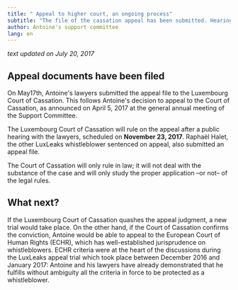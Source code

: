 ```yaml
---
title: " Appeal to higher court, an ongoing process"
subtitle: "The file of the cassation appeal has been submitted. Hearing on Novemver 23, 2017."
author: Antoine's support committee
lang: en
---
```


_text updated on July 20, 2017_

## Appeal documents have been filed

On May17th, Antoine's lawyers submitted the appeal file to the Luxembourg Court of Cassation. This follows Antoine's decision to appeal to the Court of Cassation, as announced on April 5, 2017 at the general annual meeting of the Support Committee.

The Luxembourg Court of Cassation will rule on the appeal after a public hearing with the lawyers, scheduled on **November 23, 2017**.
Raphaël Halet, the other LuxLeaks whistleblower sentenced on appeal, also submitted an appeal file.

The Court of Cassation will only rule in law; it will not deal with the substance of the case and will only study the proper application –or not– of the legal rules.

## What next?

If the Luxembourg Court of Cassation quashes the appeal judgment, a new trial would take place. On the other hand, if the Court of Cassation confirms the conviction, Antoine would be able to appeal to the European Court of Human Rights (ECHR), which has well-established jurisprudence on whistleblowers. ECHR criteria were at the heart of the discussions during the LuxLeaks appeal trial which took place between December 2016 and January 2017: Antoine and his lawyers have already demonstrated that he fulfills without ambiguity all the criteria in force to be protected as a whistleblower.
